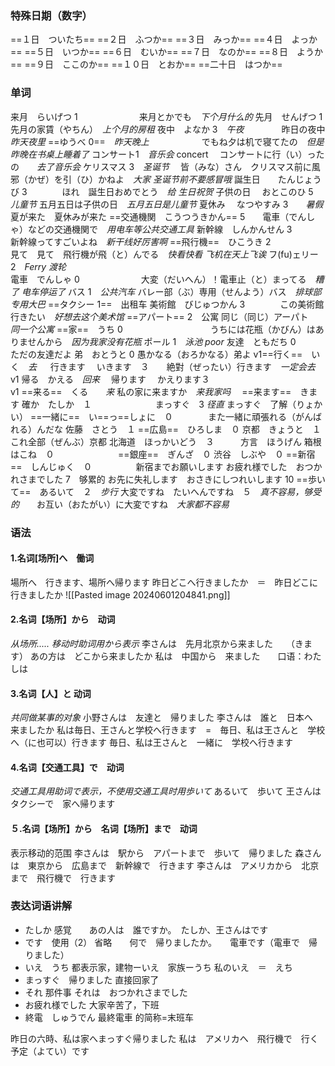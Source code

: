 ### 特殊日期（数字）
==１日　ついたち==
==２日　ふつか==
==３日　みっか==
==４日　よっか==
==５日　いつか==
==６日　むいか==
==７日　なのか==
==８日　ようか==
==９日　ここのか==
==１０日　とおか==
==二十日　はつか==　
### 单词
来月　らいげつ 1　　　　　　　来月とかでも　*下个月什么的*
先月　せんげつ  1　　　　　　　先月の家賃（やちん）　*上个月的房租*
夜中　よなか 3　*午夜*　　　    　昨日の夜中　*昨天夜里*
==ゆうべ 0==　*昨天晚上*　　　　　　でもね夕は机で寝てたの　*但是昨晚在书桌上睡着了*
コンサート1　*音乐会* concert   　コンサートに行（い）ったの　　*去了音乐会*
ケリスマス 3　*圣诞节*                 　皆（みな）さん　クリスマス前に風邪（かぜ）を引（ひ）かねよ　*大家 圣诞节前不要感冒哦*
誕生日　　たんじょうび 3　　　　ほれ　誕生日おめでとう　*给 生日祝贺*
子供の日 　おとこのひ 5　*儿童节*                      五月五日は子供の日　*五月五日是儿童节*
夏休み 　なつやすみ 3　　*暑假*                          夏が来た　夏休みが来た
==交通機関　こうつうきかん== 5　　電車（でんしゃ）などの交通機関で　*用电车等公共交通工具*
新幹線　しんかんせん 3　　　    新幹線ってすごいよね　*新干线好厉害啊*
==飛行機==　ひこうき 2　　　　　　見て　見て　飛行機が飛（と）んでる　*快看快看 飞机在天上飞诶*
フ(fu)ェリー 2　*Ferry 渡轮*            
電車　でんしゃ 0　　　　　　　大変（だいへん）！電車止（と）まってる　*糟了 电车停运了*
バス 1　*公共汽车*                          バレー部（ぶ）専用（せんよう）バス　*排球部专用大巴*
==タクシー 1==　出租车
美術館　びじゅつかん 3　　　　この美術館行きたい　*好想去这个美术馆*
==アパート== 2　公寓                          同じ（同じ）アーパト　*同一个公寓*
==家==　うち 0　　　　　　　　　　うちには花瓶（かびん）はありませんから　*因为我家没有花瓶*
ポール 1　*泳池 poor*
友達　ともだち 0　　　　　　　ただの友達だよ
弟　おとうと 0                             愚かなる（おろかなる）弟よ
v1==行く==　いく　*去*
　 行きます  　いきます　３　　絶對（ぜったい）行きます　*一定会去*
v1 帰る　かえる　*回来*
　帰ります 　かえります３                            
v1 ==来る==　くる　　*来*                    私の家に来ますか　*来我家吗*
　==来ます==　きます
確か　たしか　１　　　　　　　
まっすぐ　3 *径直*                          まっすぐ　了解（りょかい）
==一緒に==　い==っ==しょに　０　　　　また一緒に頑張れる（がんばれる）んだな
佐藤　さとう　１
==広島==　ひろしま　０
京都　きょうと　１　　　　　　これ全部（ぜんぶ）京都
北海道　ほっかいどう　３　　　方言　ほうげん
箱根　はこね　０　　　　　　　
==銀座==　ぎんざ　０
渋谷　しぶや　０
==新宿==　しんじゅく　０　　　　　新宿までお願いします
お疲れ様でした　おつかれさまでした 7　够累的
お先に失礼します　おさきにしつれいします 10
==歩いて==　あるいて　２　*步行*
大変ですね　たいへんですね　５　*真不容易，够受的*　　お互い（おたがい）に大変ですね　*大家都不容易*
### 语法
#### 1.名词[场所]へ　働词
場所へ　行きます、場所へ帰ります
昨日どこへ行きましたか　＝　昨日どこに行きましたか
![[Pasted image 20240601204841.png]]
#### 2.名词【场所】から　动词
*从场所..... 移动时助词用から表示*
李さんは　先月北京から来ました　　（きます）
あの方は　どこから来ましたか
私は　中国から　来ました　　口语：わたしは
#### 3.名词【人】と 动词
*共同做某事的对象*
小野さんは　友達と　帰りました
李さんは　誰と　日本へ　来ましたか
私は毎日、王さんと学校へ行きます　=　毎日、私は王さんと　学校へ（に也可以）行きます
毎日、私は王さんと　一緒に　学校へ行きます
#### 4.名词【交通工具】で　动词
*交通工具用助词で表示，不使用交通工具时用歩いて*
あるいて　歩いて
王さんは　タクシーで　家へ帰ります
#### ５.名词【场所】から　名词【场所】まで　动词
表示移动的范围
李さんは　駅から　アパートまで　歩いて　帰りました
森さんは　東京から　広島まで　新幹線で　行きます
李さんは　アメリカから　北京まで　飛行機で　行きます
### 表达词语讲解
+ たしか
感覚　　あの人は　誰ですか。　たしか、王さんはです
+ です　使用（2）
省略　　何で　帰りましたか。　　電車です（電車で　帰りました）
+ いえ　うち
都表示家，建物ーいえ　家族ーうち
私のいえ　＝　えち
+ まっすぐ　帰りました
直接回家了
+ それ
那件事  それは　おつかれさまでした
+ お疲れ様でした
大家辛苦了，下班
+ 終電　しゅうでん
最終電車 的简称=末班车

昨日の六時、私は家へまっすぐ帰りました
私は　アメリカへ　飛行機で　行く予定（よてい）です